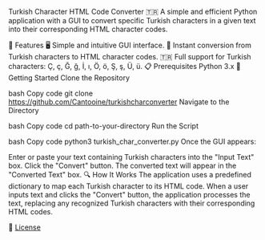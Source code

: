 Turkish Character HTML Code Converter 🇹🇷
A simple and efficient Python application with a GUI to convert specific Turkish characters in a given text into their corresponding HTML character codes.

🌟 Features
🖥️ Simple and intuitive GUI interface.
🔀 Instant conversion from Turkish characters to HTML character codes.
🇹🇷 Full support for Turkish characters: Ç, ç, Ğ, ğ, İ, ı, Ö, ö, Ş, ş, Ü, ü.
📋 Prerequisites
Python 3.x
🚀 Getting Started
Clone the Repository

bash
Copy code
git clone https://github.com/Cantooine/turkishcharconverter
Navigate to the Directory

bash
Copy code
cd path-to-your-directory
Run the Script

bash
Copy code
python3 turkish_char_converter.py
Once the GUI appears:

Enter or paste your text containing Turkish characters into the "Input Text" box.
Click the "Convert" button.
The converted text will appear in the "Converted Text" box.
🔍 How It Works
The application uses a predefined dictionary to map each Turkish character to its HTML code. When a user inputs text and clicks the "Convert" button, the application processes the text, replacing any recognized Turkish characters with their corresponding HTML codes.

📄 [License](https://static.wikia.nocookie.net/spongebob/images/e/e4/SpongeBob%27s_driver%27s_license.png/revision/latest/scale-to-width-down/1000?cb=20220530065510)
